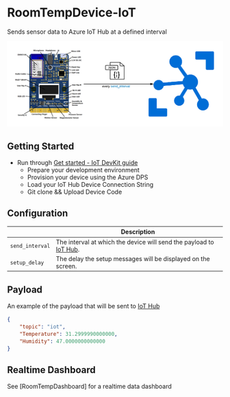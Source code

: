 # RoomTempDevice-IoT
Sends sensor data to Azure IoT Hub at a defined interval

![](Docs/RoomTempDevice-IoT.png)

## Getting Started
* Run through [Get started - IoT DevKit guide](https://microsoft.github.io/azure-iot-developer-kit/docs/get-started/)
    * Prepare your development environment
    * Provision your device using the Azure DPS
    * Load your IoT Hub Device Connection String
    * Git clone && Upload Device Code

## Configuration

|| Description|
|---|---|
|`send_interval`|The interval at which the device will send the payload to [IoT Hub](https://azure.microsoft.com/en-au/services/iot-hub/).|
|`setup_delay` | The delay the setup messages will be displayed on the screen.|


## Payload <a name="payload"></a>

An example of the payload that will be sent to [IoT Hub](https://azure.microsoft.com/en-au/services/iot-hub/)

```JSON
{
	"topic": "iot",
	"Temperature": 31.2999990000000,
	"Humidity": 47.0000000000000
}
```

## Realtime Dashboard

See [RoomTempDashboard] for a realtime data dashboard
